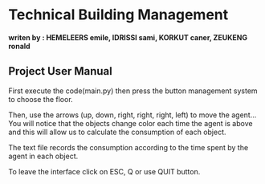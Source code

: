 # Technical Building Management
#### writen by : HEMELEERS emile, IDRISSI sami, KORKUT caner, ZEUKENG ronald
## Project User Manual
First execute the code(main.py) then press the button management system to choose the floor.

Then, use the arrows (up, down, right, right, right, left) to move the agent... You will notice that the objects change color each time the agent is above and this will allow us to calculate the consumption of each object.

The text file records the consumption according to the time spent by the agent in each object.

To leave the interface click on ESC, Q or use QUIT button.
